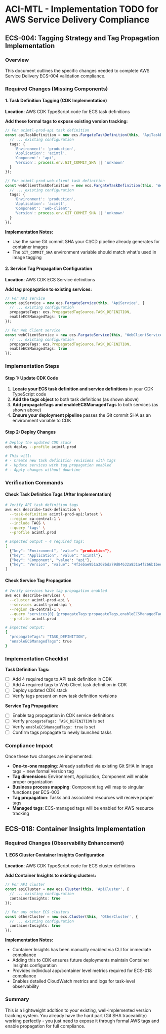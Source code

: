 # ACI-MTL - Implementation TODO for AWS Service Delivery Compliance

## ECS-004: Tagging Strategy and Tag Propagation Implementation

### Overview
This document outlines the specific changes needed to complete AWS Service Delivery ECS-004 validation compliance.

### Required Changes (Missing Components)

#### 1. Task Definition Tagging (CDK Implementation)

**Location**: AWS CDK TypeScript code for ECS task definitions

**Add these formal tags to expose existing version tracking:**
```typescript
// For acimtl-prod-api task definition
const apiTaskDefinition = new ecs.FargateTaskDefinition(this, 'ApiTaskDef', {
  // ... existing configuration
  tags: {
    'Environment': 'production',
    'Application': 'acimtl',
    'Component': 'api',
    'Version': process.env.GIT_COMMIT_SHA || 'unknown'
  }
});

// For acimtl-prod-web-client task definition
const webClientTaskDefinition = new ecs.FargateTaskDefinition(this, 'WebClientTaskDef', {
  // ... existing configuration
  tags: {
    'Environment': 'production',
    'Application': 'acimtl',
    'Component': 'web-client',
    'Version': process.env.GIT_COMMIT_SHA || 'unknown'
  }
});
```

**Implementation Notes:**
- Use the same Git commit SHA your CI/CD pipeline already generates for container images
- The `GIT_COMMIT_SHA` environment variable should match what's used in image tagging

#### 2. Service Tag Propagation Configuration

**Location**: AWS CDK ECS Service definitions

**Add tag propagation to existing services:**
```typescript
// For API service
const apiService = new ecs.FargateService(this, 'ApiService', {
  // ... existing configuration
  propagateTags: ecs.PropagatedTagSource.TASK_DEFINITION,
  enableECSManagedTags: true
});

// For Web Client service
const webClientService = new ecs.FargateService(this, 'WebClientService', {
  // ... existing configuration
  propagateTags: ecs.PropagatedTagSource.TASK_DEFINITION,
  enableECSManagedTags: true
});
```

### Implementation Steps

#### Step 1: Update CDK Code
1. **Locate your ECS task definition and service definitions** in your CDK TypeScript code
2. **Add the tags object** to both task definitions (as shown above)
3. **Add propagateTags and enableECSManagedTags** to both services (as shown above)
4. **Ensure your deployment pipeline** passes the Git commit SHA as an environment variable to CDK

#### Step 2: Deploy Changes
```bash
# Deploy the updated CDK stack
cdk deploy --profile acimtl.prod

# This will:
# - Create new task definition revisions with tags
# - Update services with tag propagation enabled
# - Apply changes without downtime
```

### Verification Commands

#### Check Task Definition Tags (After Implementation)
```bash
# Verify API task definition tags
aws ecs describe-task-definition \
  --task-definition acimtl-prod-api:latest \
  --region ca-central-1 \
  --include TAGS \
  --query 'tags' \
  --profile acimtl.prod

# Expected output - 4 required tags:
[
  {"key": "Environment", "value": "production"},
  {"key": "Application", "value": "acimtl"},
  {"key": "Component", "value": "api"},
  {"key": "Version", "value": "4f3ebae951a368bda79d84632a831a4f266b1bed"}
]
```

#### Check Service Tag Propagation
```bash
# Verify services have tag propagation enabled
aws ecs describe-services \
  --cluster acimtl-prod-api \
  --services acimtl-prod-api \
  --region ca-central-1 \
  --query 'services[0].{propagateTags:propagateTags,enableECSManagedTags:enableECSManagedTags}' \
  --profile acimtl.prod

# Expected output:
{
  "propagateTags": "TASK_DEFINITION",
  "enableECSManagedTags": true
}
```

### Implementation Checklist

**Task Definition Tags:**
- [ ] Add 4 required tags to API task definition in CDK
- [ ] Add 4 required tags to Web Client task definition in CDK
- [ ] Deploy updated CDK stack
- [ ] Verify tags present on new task definition revisions

**Service Tag Propagation:**
- [ ] Enable tag propagation in CDK service definitions
- [ ] Verify `propagateTags: TASK_DEFINITION` is set
- [ ] Verify `enableECSManagedTags: true` is set
- [ ] Confirm tags propagate to newly launched tasks

### Compliance Impact

Once these two changes are implemented:
- **One-to-one mapping**: Already satisfied via existing Git SHA in image tags + new formal Version tag
- **Tag dimensions**: Environment, Application, Component will enable proper organization
- **Business process mapping**: Component tag will map to singular functions per ECS-003
- **Tag propagation**: Tasks and associated resources will receive proper tags
- **Managed tags**: ECS-managed tags will be enabled for AWS resource tracking

## ECS-018: Container Insights Implementation

### Required Changes (Observability Enhancement)

#### 1. ECS Cluster Container Insights Configuration

**Location**: AWS CDK TypeScript code for ECS cluster definitions

**Add Container Insights to existing clusters:**
```typescript
// For API cluster
const apiCluster = new ecs.Cluster(this, 'ApiCluster', {
  // ... existing configuration
  containerInsights: true
});

// For any other ECS clusters
const otherCluster = new ecs.Cluster(this, 'OtherCluster', {
  // ... existing configuration
  containerInsights: true
});
```

**Implementation Notes:**
- Container Insights has been manually enabled via CLI for immediate compliance
- Adding this to CDK ensures future deployments maintain Container Insights configuration
- Provides individual app/container level metrics required for ECS-018 compliance
- Enables detailed CloudWatch metrics and logs for task-level observability

### Summary

This is a lightweight addition to your existing, well-implemented version tracking system. You already have the hard part (Git SHA traceability) working perfectly - you just need to expose it through formal AWS tags and enable propagation for full compliance.
